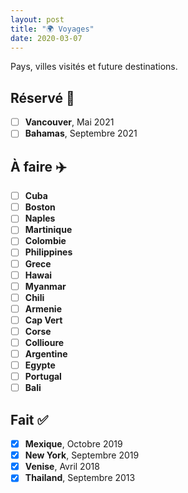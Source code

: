 ```yaml
---
layout: post
title: "🌍 Voyages"
date: 2020-03-07
---
```


Pays, villes visités et future destinations.

## Réservé 🧿

- [ ] **Vancouver**, Mai 2021
- [ ] **Bahamas**, Septembre 2021

## À faire ✈️

- [ ] **Cuba**
- [ ] **Boston**
- [ ] **Naples**
- [ ] **Martinique**
- [ ] **Colombie**
- [ ] **Philippines**
- [ ] **Grece**
- [ ] **Hawai**
- [ ] **Myanmar**
- [ ] **Chili**
- [ ] **Armenie**
- [ ] **Cap Vert**
- [ ] **Corse**
- [ ] **Collioure**
- [ ] **Argentine**
- [ ] **Egypte**
- [ ] **Portugal**
- [ ] **Bali**

## Fait ✅

- [x] **Mexique**, Octobre 2019
- [x] **New York**, Septembre 2019
- [x] **Venise**, Avril 2018
- [x] **Thailand**, Septembre 2013
